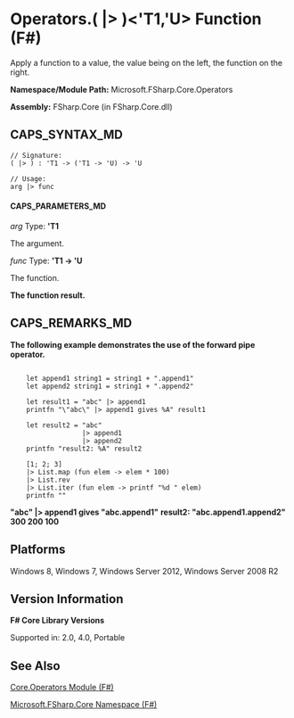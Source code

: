 # Operators.( |> )<'T1,'U> Function (F#)

Apply a function to a value, the value being on the left, the function on the right.

**Namespace/Module Path:** Microsoft.FSharp.Core.Operators

**Assembly:** FSharp.Core (in FSharp.Core.dll)


## CAPS_SYNTAX_MD

```
// Signature:
( |> ) : 'T1 -> ('T1 -> 'U) -> 'U

// Usage:
arg |> func
```

#### CAPS_PARAMETERS_MD
*arg*
Type: **'T1**


The argument.


*func*
Type: **'T1 -&gt; 'U**


The function.



**The function result.**
## CAPS_REMARKS_MD
**The following example demonstrates the use of the forward pipe operator.**
```

    let append1 string1 = string1 + ".append1"
    let append2 string1 = string1 + ".append2"

    let result1 = "abc" |> append1
    printfn "\"abc\" |> append1 gives %A" result1

    let result2 = "abc" 
                  |> append1
                  |> append2
    printfn "result2: %A" result2

    [1; 2; 3]
    |> List.map (fun elem -> elem * 100)
    |> List.rev
    |> List.iter (fun elem -> printf "%d " elem)
    printfn ""
```

**"abc" |&gt; append1 gives "abc.append1"**
**result2: "abc.append1.append2"**
**300 200 100**
## Platforms
Windows 8, Windows 7, Windows Server 2012, Windows Server 2008 R2


## Version Information
**F# Core Library Versions**

Supported in: 2.0, 4.0, Portable




## See Also
[Core.Operators Module &#40;F&#35;&#41;](Core.Operators+Module+%28F%23%29.md)

[Microsoft.FSharp.Core Namespace &#40;F&#35;&#41;](Microsoft.FSharp.Core+Namespace+%28F%23%29.md)

